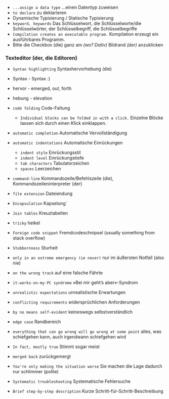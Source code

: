 - `...assign a data type` ...einen Datentyp zuweisen 
- `to declare` zu deklarieren 
- Dynamische Typisierung  / Statische Typisierung
- `keyword, keywords` Das Schlüsselwort, die Schlüsselworte/die Schlüsselwörter, der Schlüsselbegriff, die Schlüsselbegriffe 
- `Compilation creates an executable program.` Kompilation erzeugt ein ausführbares Programm. 
- Bitte die Checkbox (die) ganz am *(wo? Dativ)* Bildrand *(der)* anzuklicken

### Texteditor (der, die Editoren)
-  `Syntax highlighting` Syntaxhervorhebung (die)
  - Syntax - Syntax :) 
  - hervor - emerged, out, forth
  - hebung - elevation 
- `code folding`  Code-Faltung 
  - `Individual blocks can be folded in with a click.` Einzelne Blöcke lassen sich durch einen Klick einklappen. 
- `automatic completion` Automatische Vervollständigung 
- `automatic indentations` Automatische Einrückungen 
  - `indent style` Einrückungsstil 
  - `indent level` Einrückungstiefe 
  - `tab characters` Tabulatorzeichen 
  - `spaces` Leerzeichen 
- `command-line` Kommandozeile/Befehlszeile (die), Kommandozeileninterpreter (der) 
- `file extension` Dateiendung  

- `Encapsulation` Kapselung` 
- `Join tables` Kreuztabellen

- `tricky` heikel 
- `Foreign code snippet` Fremdcodeschnipsel (usually something from stack overflow)
- `Stubbornness` Sturheit
- `only in an extreme emergency (ie never)` nur im äußersten Notfall (also nie)
- `on the wrong track` auf eine falsche Fährte
- `it-works-on-my-PC syndrome` »Bei mir geht’s aber«-Syndrom
- `unrealistic expectations` unrealistische Erwartungen
- `conflicting requirements` widersprüchlichen Anforderungen
- `by no means self-evident` keineswegs selbstverständlich
- `edge case` Randbereich
- `everything that can go wrong will go wrong at some point` alles, was schiefgehen kann, auch irgendwann schiefgehen wird
- `In fact, mostly true` Stimmt sogar meist
- `merged back` zurückgemergt 
- `You're only making the situation worse` Sie machen die Lage dadurch nur schlimmer (polite)
- `Systematic troubleshooting` Systematische Fehlersuche
- `Brief step-by-step description` Kurze Schritt-für-Schritt-Beschreibung